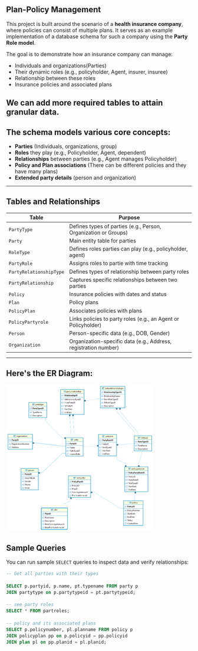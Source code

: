 ## Plan-Policy Management  
This project is built around the scenario of a **health insurance company**, where policies can consist of multiple plans. It serves as an example implementation of a database schema for such a company using the **Party Role model**.

The goal is to demonstrate how an insurance company can manage:
- Individuals and organizations(Parties)
- Their dynamic roles (e.g., policyholder, Agent, insurer, insuree)
- Relationship between these roles
- Insurance policies and associated plans 

We can add more required tables to attain granular data.  
---
## The schema models various core concepts:
- **Parties** (Individuals, organizations, group)
- **Roles** they play (e.g., Policyholder, Agent, dependent)
- **Relationships** between parties (e.g., Agent manages Policyholder)
- **Policy and Plan associations** (There can be different policies and they have many plans)
- **Extended party details** (person and organization)

---

## Tables and Relationships

|     Table                 |                       Purpose                                     |
|---------------------------|--------------------------------------------------------------------
|   `PartyType`             | Defines types of parties (e.g., Person, Organization or Groups)   |
|   `Party`                 | Main entity table for parties                                     |
|   `RoleType`              | Defines roles parties can play (e.g., policyholder, agent)        |
|   `PartyRole`             | Assigns roles to partie with time tracking                        |
|   `PartyRelationshipType` | Defines types of relationship between party roles                 |
|   `PartyRelationship`     | Captures specific relationships between two parties               |
|   `Policy`                | Insurance policies with dates and status                          |
|   `Plan`                  | Policy plans                                                      |
|   `PolicyPlan`            | Associates policies with plans                                    | 
|   `PolicyPartyrole`       | Links policies to party roles (e.g., an Agent or Policyholder)    |
|   `Person`                | Person-specific data (e.g., DOB, Gender)                          | 
|   `Organization`          | Organization-specific data (e.g., Address, registration number)   |

--- 

## Here's the ER Diagram:

<img src="image/partyrolemodel.png" alt="Screenshot" width="400"/>

## Sample Queries
You can run sample `SELECT` queries to inspect data and verify relationships:

```sql
-- Get all parties with their types

SELECT p.partyid, p.name, pt.typename FROM party p 
JOIN partytype on p.partytypeid = pt.partytypeid;

-- see party roles
SELECT * FROM partroles;

-- policy and its associated plans
SELECT p.policynumber, pl.planname FROM policy p
JOIN policyplan pp on p.policyid = pp.policyid
JOIN plan pl on pp.planid = pl.planid;
